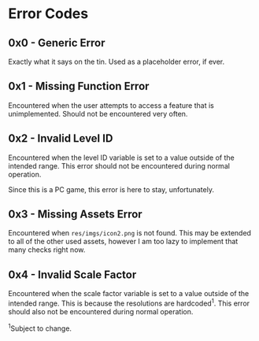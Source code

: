 Error Codes
===========

0x0 - Generic Error
-------------------

Exactly what it says on the tin. Used as a placeholder error, if ever.

0x1 - Missing Function Error
----------------------------

Encountered when the user attempts to access a feature that is unimplemented. Should not be encountered very often.

0x2 - Invalid Level ID
----------------------

Encountered when the level ID variable is set to a value outside of the intended range. This error should not be encountered during normal operation.

Since this is a PC game, this error is here to stay, unfortunately.

0x3 - Missing Assets Error
--------------------------

Encountered when `res/imgs/icon2.png` is not found. This may be extended to all of the other used assets, however I am too lazy to implement that many checks right now.

0x4 - Invalid Scale Factor
--------------------------

Encountered when the scale factor variable is set to a value outside of the intended range. This is because the resolutions are hardcoded<sup>1</sup>. This error should also not be encountered during normal operation.

<sup>1</sup>Subject to change.

